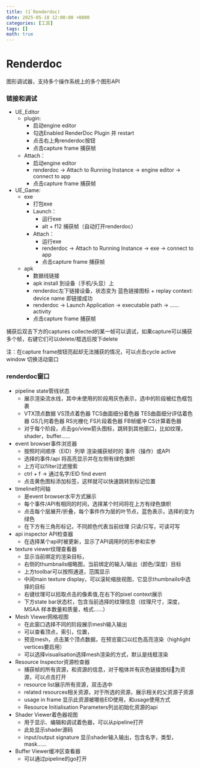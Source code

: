 ```yaml
---
title: (1`Renderdoc)
date: 2025-05-18 12:00:00 +0800
categories: [工具]
tags: []
math: true
---
```

# Renderdoc

图形调试器，支持多个操作系统上的多个图形API

### 链接和调试

* UE_Editor
  * plugin:
    * 启动engine editor
    * 勾选Enabled RenderDoc Plugin 并 restart
    * 点击右上角renderdoc按钮
    * 点击capture frame 捕获帧
  * Attach：
    * 启动engine editor
    * renderdoc -> Attach to Running Instance -> engine editor -> connect to app
    * 点击capture frame 捕获帧
* UE_Game:
  * exe
    * 打包exe
    * Launch：
      * 运行exe
      * alt + f12 捕获帧（自动打开renderdoc）
    * Attach：
      * 运行exe
      * renderdoc -> Attach to Running Instance -> exe -> connect to app
      * 点击capture frame 捕获帧
  * apk
    * 数据线链接
    * apk install 到设备（手机/头显）上
    * renderdoc左下链接设备，状态变为 蓝色链接图标 + replay context: device name 即链接成功
    * renderdoc -> Launch Application -> executable path -> ……activity
    * 点击capture frame 捕获帧

捕获后双击下方的captures collected的某一帧可以调试，如果capture可以捕获多个帧，右键它们可以delete/框选后按下delete

注：在capture frame按钮亮起却无法捕获的情况，可以点击cycle active window 切换活动窗口

### renderdoc窗口

* pipeline state管线状态
  * 展示渲染流水线，其中未使用的阶段用灰色表示，选中的阶段被红色框包裹
  * VTX顶点数据  VS顶点着色器 TCS曲面细分着色器 TES曲面细分评估着色器 GS几何着色器 RS光栅化 FS片段着色器 FB帧缓冲 CS计算着色器
  * 对于每个阶段，点击go/view箭头图标，跳转到其他窗口，比如纹理，shader，buffer……
* event browser事件浏览器
  * 按照时间顺序（EID）列举 渲染捕获帧时的 事件（操作）或API
  * 选择的事件/api 将高亮显示并在左侧有绿色旗帜
  * 上方可以filter过滤搜索
  * ctrl + f -> 通过名字/EID find event
  * 点击黄色图标添加标签，这样就可以快速跳转到标记位置
* timeline时间轴
  * 是event browser水平方式展示
  * 每个事件/API有相同的时间，选择某个时间将在上方有绿色旗帜
  * 点击每个层展开/折叠，每个事件作为层的叶节点，蓝色表示，选择的变为绿色
  * 在下方有三角形标记，不同颜色代表当前纹理 只读/只写，可读可写
* api inspector API检查器
  * 在选择某个api时被更新，显示了API调用时的形参和实参
* texture viewer纹理查看器
  * 显示当前绑定的渲染目标，
  * 右侧的thumbnails缩略图，当前绑定的输入/输出（颜色/深度）目标
  * 上方toolbar可以按照通道，范围显示
  * 中间main texture display，可以滚轮缩放视图，它显示thumbnails中选择的目标
  * 右键纹理可以拾取点击的像素值,在右下的pixel context展示
  * 下方state bar状态栏，包含当前选择的纹理信息（纹理尺寸，深度，MSAA 样本数量和质量，格式……）
* Mesh Viewer网格视图
  * 在此窗口选择不同的阶段展示mesh输入输出
  * 可以查看顶点，索引，位置，
  * 预览mesh，点击某个顶点数据，在预览窗口以红色高亮渲染（highlight vertices要启用）
  * 可以选择visualisation选择mesh渲染的方式，默认是线框渲染
* Resource Inspector资源检查器
  * 捕获帧的所有资源，和资源的信息，对于粗体并有灰色链接图标🔗为资源，可以点击打开
  * resource list展示所有资源，双击选中
  * related resources相关资源，对于所选的资源，展示相关的父资源子资源
  * usage in frame 显示此资源被哪些EID使用，和usage使用方式
  * Resource Initialisation Parameters列出初始化资源的api
* Shader Viewer着色器视图
  * 用于显示、编辑和调试着色器，可以从pipeline打开
  * 此处显示shader源码
  * input/output signature 显示shader输入输出，包含名字，类型，mask……
* Buffer Viewer缓冲区查看器
  * 可以通过pipeline的go打开
